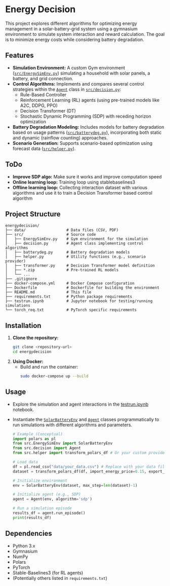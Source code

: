 # Energy Decision

This project explores different algorithms for optimizing energy management in a solar-battery-grid system using a gymnasium environment to simulate system interaction and reward calculation. The goal is to minimize energy costs while considering battery degradation.

## Features

*   **Simulation Environment:** A custom Gym environment ([`src/EnergySimEnv.py`](src/EnergySimEnv.py)) simulating a household with solar panels, a battery, and grid connection.
*   **Control Algorithms:** Implements and compares several control strategies within the [`Agent`](src/decision.py) class in [`src/decision.py`](src/decision.py):
    *   Rule-Based Controller
    *   Reinforcement Learning (RL) agents (using pre-trained models like A2C, DDPG, PPO)
    *   Decision Transformer (DT)
    *   Stochastic Dynamic Programming (SDP) with receding horizon optimization
*   **Battery Degradation Modeling:** Includes models for battery degradation based on usage patterns ([`src/batterydeg.py`](src/batterydeg.py)), incorporating both static and dynamic (rainflow counting) approaches.
*   **Scenario Generation:** Supports scenario-based optimization using forecast data ([`src/helper.py`](src/helper.py)).

## ToDo
*   **Improve SDP algo:** Make sure it works and improve computation speed
*   **Online learning loop:** Training loop using stablebaselines3
*   **Offline learning loop:** Collecting interaction dataset with various algorithms and use it to train a Decision Transformer based control algorithm


## Project Structure

```
energydecision/
├── data/                  # Data files (CSV, PDF)
├── src/                   # Source code
│   ├── EnergySimEnv.py    # Gym environment for the simulation
│   ├── decision.py        # Agent class implementing control algorithms
│   ├── batterydeg.py      # Battery degradation models
│   ├── helper.py          # Utility functions (e.g., scenario provider)
│   ├── transformer.py     # Decision Transformer model definition
│   ├── *.zip              # Pre-trained RL models
│   └── ...
├── .gitignore
├── docker-compose.yml     # Docker Compose configuration
├── Dockerfile             # Dockerfile for building the environment
├── README.md              # This file
├── requirements.txt       # Python package requirements
├── testrun.ipynb          # Jupyter notebook for testing/running simulations
└── torch_req.txt          # PyTorch specific requirements
```

## Installation

1.  **Clone the repository:**
    ```bash
    git clone <repository-url>
    cd energydecision
    ```
2.  **Using Docker:**
    *   Build and run the container:
        ```bash
        sudo docker-compose up --build
        ```

## Usage

*   Explore the simulation and agent interactions in the [testrun.ipynb](testrun.ipynb) notebook.
*   Instantiate the [`SolarBatteryEnv`](src/EnergySimEnv.py) and [`Agent`](src/decision.py) classes programmatically to run simulations with different algorithms and parameters.

    ```python
    # Example (Conceptual)
    import polars as pl
    from src.EnergySimEnv import SolarBatteryEnv
    from src.decision import Agent
    from src.helper import transform_polars_df # Or your custom provider

    # Load data
    df = pl.read_csv("data/your_data.csv") # Replace with your data file
    dataset = transform_polars_df(df, import_energy_price=0.15, export_energy_price=0.1, price_periods="7am – 10am | 4pm – 9pm", default_import_energy_price=0.1, default_export_energy_price=0.08)

    # Initialize environment
    env = SolarBatteryEnv(dataset, max_step=len(dataset)-1)

    # Initialize agent (e.g., SDP)
    agent = Agent(env, algorithm='sdp')

    # Run a simulation episode
    results_df = agent.run_episode()
    print(results_df)
    ```

## Dependencies

*   Python 3.x
*   Gymnasium
*   NumPy
*   Polars
*   PyTorch
*   Stable-Baselines3 (for RL agents)
*   (Potentially others listed in `requirements.txt`)